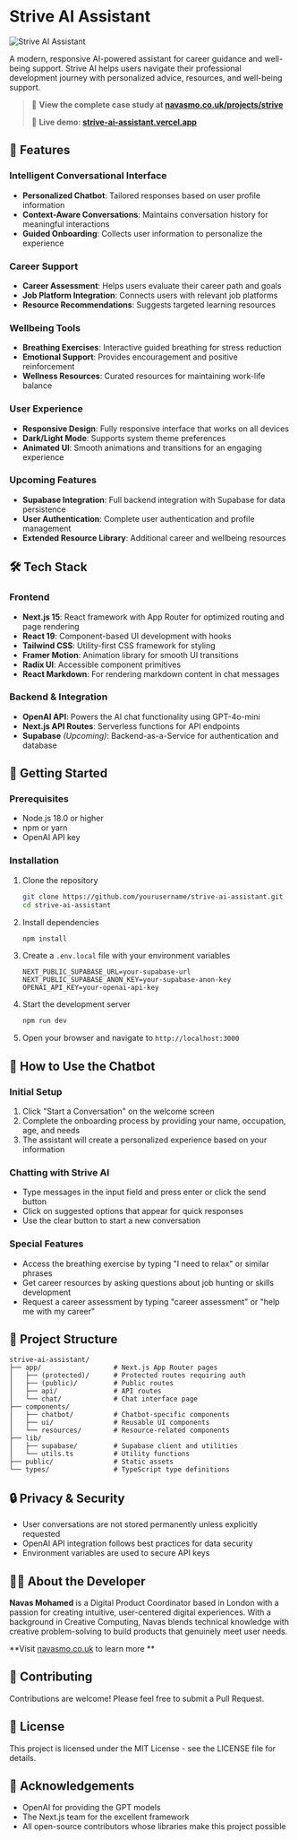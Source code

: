 # Strive AI Assistant

![Strive AI Assistant](/public/strive-mascot.png)

A modern, responsive AI-powered assistant for career guidance and well-being support. Strive AI helps users navigate their professional development journey with personalized advice, resources, and well-being support.

> 📌 **View the complete case study at [navasmo.co.uk/projects/strive](https://navasmo.co.uk/projects/strive)**
>
> 🚀 **Live demo: [strive-ai-assistant.vercel.app](https://strive-ai-assistant.vercel.app/)**

## 🌟 Features

### Intelligent Conversational Interface
- **Personalized Chatbot**: Tailored responses based on user profile information
- **Context-Aware Conversations**: Maintains conversation history for meaningful interactions
- **Guided Onboarding**: Collects user information to personalize the experience

### Career Support
- **Career Assessment**: Helps users evaluate their career path and goals
- **Job Platform Integration**: Connects users with relevant job platforms
- **Resource Recommendations**: Suggests targeted learning resources

### Wellbeing Tools
- **Breathing Exercises**: Interactive guided breathing for stress reduction
- **Emotional Support**: Provides encouragement and positive reinforcement
- **Wellness Resources**: Curated resources for maintaining work-life balance

### User Experience
- **Responsive Design**: Fully responsive interface that works on all devices
- **Dark/Light Mode**: Supports system theme preferences
- **Animated UI**: Smooth animations and transitions for an engaging experience

### Upcoming Features
- **Supabase Integration**: Full backend integration with Supabase for data persistence
- **User Authentication**: Complete user authentication and profile management
- **Extended Resource Library**: Additional career and wellbeing resources

## 🛠️ Tech Stack

### Frontend
- **Next.js 15**: React framework with App Router for optimized routing and page rendering
- **React 19**: Component-based UI development with hooks
- **Tailwind CSS**: Utility-first CSS framework for styling
- **Framer Motion**: Animation library for smooth UI transitions
- **Radix UI**: Accessible component primitives
- **React Markdown**: For rendering markdown content in chat messages

### Backend & Integration
- **OpenAI API**: Powers the AI chat functionality using GPT-4o-mini
- **Next.js API Routes**: Serverless functions for API endpoints
- **Supabase** *(Upcoming)*: Backend-as-a-Service for authentication and database


## 🚀 Getting Started

### Prerequisites
- Node.js 18.0 or higher
- npm or yarn
- OpenAI API key

### Installation

1. Clone the repository
   ```bash
   git clone https://github.com/yourusername/strive-ai-assistant.git
   cd strive-ai-assistant
   ```

2. Install dependencies
   ```bash
   npm install
   ```

3. Create a `.env.local` file with your environment variables
   ```
   NEXT_PUBLIC_SUPABASE_URL=your-supabase-url
   NEXT_PUBLIC_SUPABASE_ANON_KEY=your-supabase-anon-key
   OPENAI_API_KEY=your-openai-api-key
   ```

4. Start the development server
   ```bash
   npm run dev
   ```

5. Open your browser and navigate to `http://localhost:3000`

## 💬 How to Use the Chatbot

### Initial Setup
1. Click "Start a Conversation" on the welcome screen
2. Complete the onboarding process by providing your name, occupation, age, and needs
3. The assistant will create a personalized experience based on your information

### Chatting with Strive AI
- Type messages in the input field and press enter or click the send button
- Click on suggested options that appear for quick responses
- Use the clear button to start a new conversation

### Special Features
- Access the breathing exercise by typing "I need to relax" or similar phrases
- Get career resources by asking questions about job hunting or skills development
- Request a career assessment by typing "career assessment" or "help me with my career"

## 📁 Project Structure

```
strive-ai-assistant/
├── app/                  # Next.js App Router pages
│   ├── (protected)/      # Protected routes requiring auth
│   ├── (public)/         # Public routes
│   ├── api/              # API routes
│   └── chat/             # Chat interface page
├── components/
│   ├── chatbot/          # Chatbot-specific components
│   ├── ui/               # Reusable UI components
│   └── resources/        # Resource-related components
├── lib/
│   ├── supabase/         # Supabase client and utilities
│   └── utils.ts          # Utility functions
├── public/               # Static assets
└── types/                # TypeScript type definitions
```

## 🔒 Privacy & Security

- User conversations are not stored permanently unless explicitly requested
- OpenAI API integration follows best practices for data security
- Environment variables are used to secure API keys

## 👨‍💻 About the Developer

**Navas Mohamed** is a Digital Product Coordinator based in London with a passion for creating intuitive, user-centered digital experiences. With a background in Creative Computing, Navas blends technical knowledge with creative problem-solving to build products that genuinely meet user needs.

**Visit [navasmo.co.uk](https://navasmo.co.uk) to learn more **

## 🤝 Contributing

Contributions are welcome! Please feel free to submit a Pull Request.

## 📄 License

This project is licensed under the MIT License - see the LICENSE file for details.

## 🙏 Acknowledgements

- OpenAI for providing the GPT models
- The Next.js team for the excellent framework
- All open-source contributors whose libraries make this project possible
